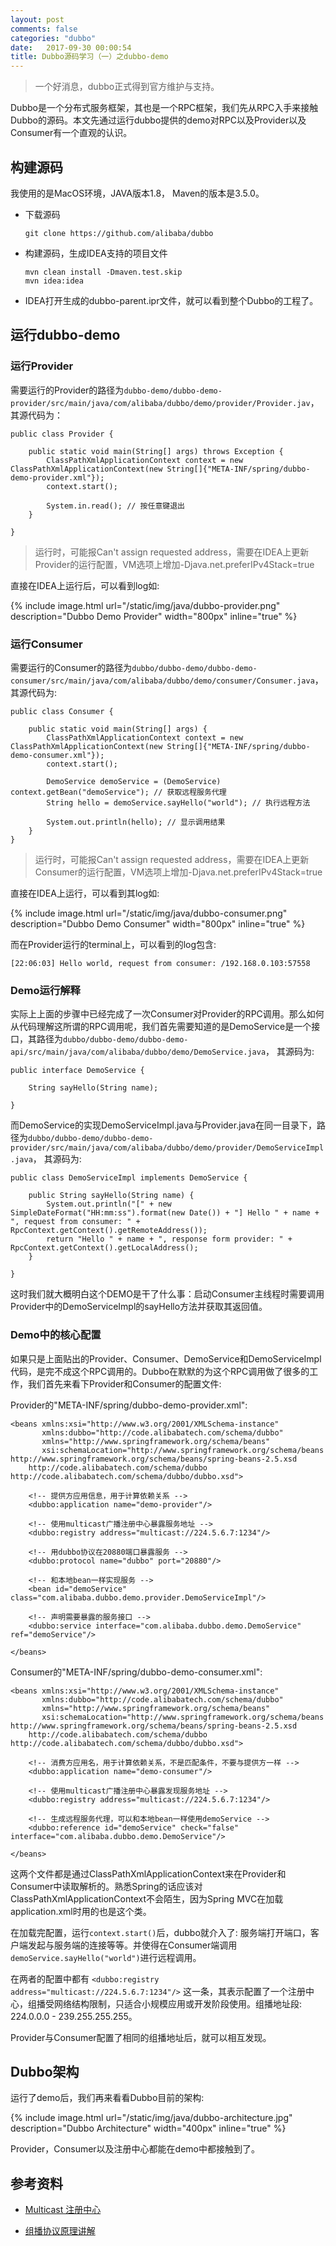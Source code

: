 ```yaml
---
layout: post
comments: false
categories: "dubbo"
date:   2017-09-30 00:00:54
title: Dubbo源码学习（一）之dubbo-demo
---
```


<div id="toc"></div>

> 一个好消息，dubbo正式得到官方维护与支持。

Dubbo是一个分布式服务框架，其也是一个RPC框架，我们先从RPC入手来接触Dubbo的源码。本文先通过运行dubbo提供的demo对RPC以及Provider以及Consumer有一个直观的认识。

## 构建源码

我使用的是MacOS环境，JAVA版本1.8， Maven的版本是3.5.0。

- 下载源码

	```
	git clone https://github.com/alibaba/dubbo
	```

- 构建源码，生成IDEA支持的项目文件

	```
	mvn clean install -Dmaven.test.skip
	mvn idea:idea
	```

- IDEA打开生成的dubbo-parent.ipr文件，就可以看到整个Dubbo的工程了。

## 运行dubbo-demo

### 运行Provider

需要运行的Provider的路径为`dubbo-demo/dubbo-demo-provider/src/main/java/com/alibaba/dubbo/demo/provider/Provider.jav`，其源代码为：

```
public class Provider {

    public static void main(String[] args) throws Exception {
        ClassPathXmlApplicationContext context = new ClassPathXmlApplicationContext(new String[]{"META-INF/spring/dubbo-demo-provider.xml"});
        context.start();

        System.in.read(); // 按任意键退出
    }

}
```

> 运行时，可能报Can't assign requested address，需要在IDEA上更新Provider的运行配置，VM选项上增加-Djava.net.preferIPv4Stack=true

直接在IDEA上运行后，可以看到log如:

{% include image.html url="/static/img/java/dubbo-provider.png" description="Dubbo Demo Provider" width="800px" inline="true" %}

### 运行Consumer

需要运行的Consumer的路径为`dubbo/dubbo-demo/dubbo-demo-consumer/src/main/java/com/alibaba/dubbo/demo/consumer/Consumer.java`， 其源代码为:

```
public class Consumer {

    public static void main(String[] args) {
        ClassPathXmlApplicationContext context = new ClassPathXmlApplicationContext(new String[]{"META-INF/spring/dubbo-demo-consumer.xml"});
        context.start();

        DemoService demoService = (DemoService) context.getBean("demoService"); // 获取远程服务代理
        String hello = demoService.sayHello("world"); // 执行远程方法

        System.out.println(hello); // 显示调用结果
    }
}
```

> 运行时，可能报Can't assign requested address，需要在IDEA上更新Consumer的运行配置，VM选项上增加-Djava.net.preferIPv4Stack=true

直接在IDEA上运行，可以看到其log如:

{% include image.html url="/static/img/java/dubbo-consumer.png" description="Dubbo Demo Consumer" width="800px" inline="true" %}

而在Provider运行的terminal上，可以看到的log包含:

```
[22:06:03] Hello world, request from consumer: /192.168.0.103:57558
```

### Demo运行解释

实际上上面的步骤中已经完成了一次Consumer对Provider的RPC调用。那么如何从代码理解这所谓的RPC调用呢，我们首先需要知道的是DemoService是一个接口，其路径为`dubbo/dubbo-demo/dubbo-demo-api/src/main/java/com/alibaba/dubbo/demo/DemoService.java`， 其源码为:

```
public interface DemoService {

    String sayHello(String name);

}
```

而DemoService的实现DemoServiceImpl.java与Provider.java在同一目录下，路径为`dubbo/dubbo-demo/dubbo-demo-provider/src/main/java/com/alibaba/dubbo/demo/provider/DemoServiceImpl.java`， 其源码为:

```
public class DemoServiceImpl implements DemoService {

    public String sayHello(String name) {
        System.out.println("[" + new SimpleDateFormat("HH:mm:ss").format(new Date()) + "] Hello " + name + ", request from consumer: " + RpcContext.getContext().getRemoteAddress());
        return "Hello " + name + ", response form provider: " + RpcContext.getContext().getLocalAddress();
    }

}
```

这时我们就大概明白这个DEMO是干了什么事：启动Consumer主线程时需要调用Provider中的DemoServiceImpl的sayHello方法并获取其返回值。

### Demo中的核心配置

如果只是上面贴出的Provider、Consumer、DemoService和DemoServiceImpl代码，是完不成这个RPC调用的。Dubbo在默默的为这个RPC调用做了很多的工作，我们首先来看下Provider和Consumer的配置文件:

Provider的"META-INF/spring/dubbo-demo-provider.xml":

```
<beans xmlns:xsi="http://www.w3.org/2001/XMLSchema-instance"
       xmlns:dubbo="http://code.alibabatech.com/schema/dubbo"
       xmlns="http://www.springframework.org/schema/beans"
       xsi:schemaLocation="http://www.springframework.org/schema/beans http://www.springframework.org/schema/beans/spring-beans-2.5.xsd
	http://code.alibabatech.com/schema/dubbo http://code.alibabatech.com/schema/dubbo/dubbo.xsd">

    <!-- 提供方应用信息，用于计算依赖关系 -->
    <dubbo:application name="demo-provider"/>

    <!-- 使用multicast广播注册中心暴露服务地址 -->
    <dubbo:registry address="multicast://224.5.6.7:1234"/>

    <!-- 用dubbo协议在20880端口暴露服务 -->
    <dubbo:protocol name="dubbo" port="20880"/>

    <!-- 和本地bean一样实现服务 -->
    <bean id="demoService" class="com.alibaba.dubbo.demo.provider.DemoServiceImpl"/>

    <!-- 声明需要暴露的服务接口 -->
    <dubbo:service interface="com.alibaba.dubbo.demo.DemoService" ref="demoService"/>

</beans>
```

Consumer的"META-INF/spring/dubbo-demo-consumer.xml":

```
<beans xmlns:xsi="http://www.w3.org/2001/XMLSchema-instance"
       xmlns:dubbo="http://code.alibabatech.com/schema/dubbo"
       xmlns="http://www.springframework.org/schema/beans"
       xsi:schemaLocation="http://www.springframework.org/schema/beans http://www.springframework.org/schema/beans/spring-beans-2.5.xsd
	http://code.alibabatech.com/schema/dubbo http://code.alibabatech.com/schema/dubbo/dubbo.xsd">

    <!-- 消费方应用名，用于计算依赖关系，不是匹配条件，不要与提供方一样 -->
    <dubbo:application name="demo-consumer"/>

    <!-- 使用multicast广播注册中心暴露发现服务地址 -->
    <dubbo:registry address="multicast://224.5.6.7:1234"/>

    <!-- 生成远程服务代理，可以和本地bean一样使用demoService -->
    <dubbo:reference id="demoService" check="false" interface="com.alibaba.dubbo.demo.DemoService"/>

</beans>
```

这两个文件都是通过ClassPathXmlApplicationContext来在Provider和Consumer中读取解析的。熟悉Spring的话应该对ClassPathXmlApplicationContext不会陌生，因为Spring MVC在加载application.xml时用的也是这个类。

在加载完配置，运行`context.start()`后，dubbo就介入了: 服务端打开端口，客户端发起与服务端的连接等等。并使得在Consumer端调用`demoService.sayHello("world")`进行远程调用。

在两者的配置中都有 `<dubbo:registry address="multicast://224.5.6.7:1234"/>` 这一条，其表示配置了一个注册中心，组播受网络结构限制，只适合小规模应用或开发阶段使用。组播地址段: 224.0.0.0 - 239.255.255.255。

Provider与Consumer配置了相同的组播地址后，就可以相互发现。

## Dubbo架构

运行了demo后，我们再来看看Dubbo目前的架构:

{% include image.html url="/static/img/java/dubbo-architecture.jpg" description="Dubbo Architecture" width="400px" inline="true" %}

Provider，Consumer以及注册中心都能在demo中都接触到了。

## 参考资料

- [Multicast 注册中心](https://dubbo.gitbooks.io/dubbo-user-book/references/registry/multicast.html)

- [组播协议原理讲解](http://blog.csdn.net/liu251890347/article/details/39211685)


<script type="text/javascript">
$(document).ready(function() {
    $('#toc').toc({ listType: 'ul', title: "<i>目录</i>" });
});
</script>
